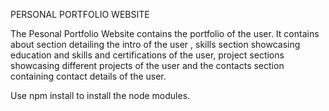 PERSONAL PORTFOLIO WEBSITE

The Pesonal Portfolio Website contains the portfolio of the user. It contains about section detailing the intro of the user , skills section showcasing education and skills and certifications of the user, project sections showcasing different projects of the user and the contacts section containing contact details of the user.

Use npm install to install the node modules.

